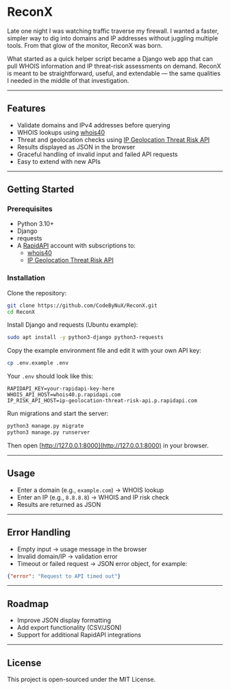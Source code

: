 # ReconX

Late one night I was watching traffic traverse my firewall. I wanted a faster, simpler way to dig into domains and IP addresses without juggling multiple tools. From that glow of the monitor, ReconX was born.

What started as a quick helper script became a Django web app that can pull WHOIS information and IP threat-risk assessments on demand. ReconX is meant to be straightforward, useful, and extendable — the same qualities I needed in the middle of that investigation.

---

## Features

- Validate domains and IPv4 addresses before querying  
- WHOIS lookups using [whois40](https://rapidapi.com/devXprite/api/whois40)  
- Threat and geolocation checks using [IP Geolocation Threat Risk API](https://rapidapi.com/agushimuso/api/ip-geolocation-threat-risk-api)  
- Results displayed as JSON in the browser  
- Graceful handling of invalid input and failed API requests  
- Easy to extend with new APIs  

---

## Getting Started

### Prerequisites

- Python 3.10+  
- Django  
- requests  
- A [RapidAPI](https://rapidapi.com/) account with subscriptions to:  
  - [whois40](https://rapidapi.com/devXprite/api/whois40)  
  - [IP Geolocation Threat Risk API](https://rapidapi.com/agushimuso/api/ip-geolocation-threat-risk-api)  

### Installation

Clone the repository:  

```bash
git clone https://github.com/CodeByNuX/ReconX.git
cd ReconX
```

Install Django and requests (Ubuntu example):  

```bash
sudo apt install -y python3-django python3-requests
```

Copy the example environment file and edit it with your own API key:  

```bash
cp .env.example .env
```

Your `.env` should look like this:  

```dotenv
RAPIDAPI_KEY=your-rapidapi-key-here
WHOIS_API_HOST=whois40.p.rapidapi.com
IP_RISK_API_HOST=ip-geolocation-threat-risk-api.p.rapidapi.com
```

Run migrations and start the server:  

```bash
python3 manage.py migrate
python3 manage.py runserver
```

Then open [http://127.0.0.1:8000](http://127.0.0.1:8000) in your browser.

---

## Usage

- Enter a domain (e.g., `example.com`) → WHOIS lookup  
- Enter an IP (e.g., `8.8.8.8`) → WHOIS and IP risk check  
- Results are returned as JSON  

---

## Error Handling

- Empty input → usage message in the browser  
- Invalid domain/IP → validation error  
- Timeout or failed request → JSON error object, for example:  

```json
{"error": "Request to API timed out"}
```

---

## Roadmap

- Improve JSON display formatting  
- Add export functionality (CSV/JSON)  
- Support for additional RapidAPI integrations  

---

## License

This project is open-sourced under the MIT License.
